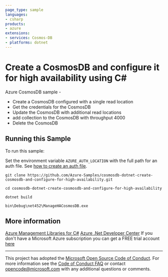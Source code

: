 ```yaml
---
page_type: sample
languages:
- csharp
products:
- azure
extensions:
- services: Cosmos-DB
- platforms: dotnet
---
```


# Create a CosmosDB and configure it for high availability using C# #

 Azure CosmosDB sample -
  - Create a CosmosDB configured with a single read location
  - Get the credentials for the CosmosDB
  - Update the CosmosDB with additional read locations
  - add collection to the CosmosDB with throughput 4000
  - Delete the CosmosDB


## Running this Sample ##

To run this sample:

Set the environment variable `AZURE_AUTH_LOCATION` with the full path for an auth file. See [how to create an auth file](https://github.com/Azure/azure-libraries-for-net/blob/master/AUTH.md).

    git clone https://github.com/Azure-Samples/cosmosdb-dotnet-create-cosmosdb-and-configure-for-high-availability.git

    cd cosmosdb-dotnet-create-cosmosdb-and-configure-for-high-availability

    dotnet build

    bin\Debug\net452\ManageHACosmosDB.exe

## More information ##

[Azure Management Libraries for C#](https://github.com/Azure/azure-sdk-for-net/tree/Fluent)
[Azure .Net Developer Center](https://azure.microsoft.com/en-us/develop/net/)
If you don't have a Microsoft Azure subscription you can get a FREE trial account [here](http://go.microsoft.com/fwlink/?LinkId=330212)

---

This project has adopted the [Microsoft Open Source Code of Conduct](https://opensource.microsoft.com/codeofconduct/). For more information see the [Code of Conduct FAQ](https://opensource.microsoft.com/codeofconduct/faq/) or contact [opencode@microsoft.com](mailto:opencode@microsoft.com) with any additional questions or comments.